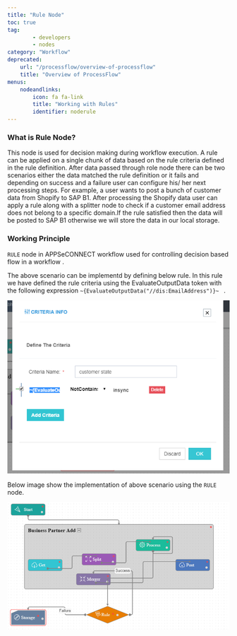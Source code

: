 ```yaml
---
title: "Rule Node"
toc: true
tag: 
        - developers
        - nodes
category: "Workflow"
deprecated: 
    url: "/processflow/overview-of-processflow"
    title: "Overview of ProcessFlow"
menus: 
    nodeandlinks:
        icon: fa fa-link
        title: "Working with Rules" 
        identifier: noderule
---
```


### What is Rule Node?
This node is used for decision making during workflow execution. A rule can be applied on a single chunk of data based on the rule criteria defined in the rule definition. After data passed through role node there can be two scenarios either the data matched the rule definition or it fails and depending on success and a failure user can configure his/ her next processing steps. For example, a user wants to post a bunch of customer data from Shopify to SAP B1. After processing the Shopify data user can apply a rule along with a splitter node to check if a customer email address does not belong to a specific domain.If the rule satisfied then the data will be posted to SAP B1 otherwise we will store the data in our local storage.

### Working Principle

`RULE` node in APPSeCONNECT workflow used for controlling decision based flow in a workflow .

The above scenario can be implementd by defining below rule. In this rule we have defined the rule criteria using the EvaluateOutputData token with the following expression `~{EvaluateOutputData("//dis:EmailAddress")}~ ` .

![RuleNode](/staticfiles/workflow-management/media/Rule/RuleNode.PNG)

Below image show the implementation of above scenario using the `RULE` node.

![RuleWorkFlow](/staticfiles/workflow-management/media/Rule/RuleWorkFlow.PNG)